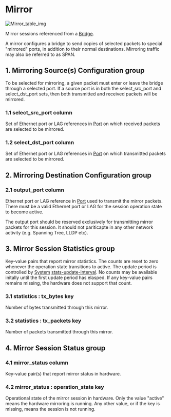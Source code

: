 # Mirror

![Mirror_table_img](http://www.plantuml.com/plantuml/img/SoWkIImgAStDuKhEIImkLd0goan9JrMmiL7G2D79oKpFA4alIatDqrImiuEg2CWlAi4dxvjPL9HVX5q5L4vNrmvi31VKDX0V8iNba9gN0dGD)

Mirror sessions referenced from a [Bridge](bridge.html).

A mirror configures a bridge to send copies of selected packets to special
"mirrored" ports, in addition to their normal destinations. Mirroring traffic
may also be referred to as SPAN.

## 1. Mirroring Source(s) Configuration group

To be selected for mirroring, a given packet must enter or leave the bridge
through a selected port.  If a source port is in both the select_src_port and
select_dst_port sets, then both transmitted and received packets will be
mirrored.

### 1.1 select_src_port column

Set of Ethernet port or LAG references in [Port](port.html) on which received packets
are selected to be mirrored.

### 1.2 select_dst_port column

Set of Ethernet port or LAG references in [Port](port.html) on which transmitted
packets are selected to be mirrored.

## 2. Mirroring Destination Configuration group

### 2.1 output_port column

Ethernet port or LAG reference in [Port](port.html) used to transmit the mirror
packets.  There must be a valid Ethernet port or LAG for the session operation
state to become active.

The output port should be reserved exclusively for transmitting mirror packets
for this session.  It should not pariticapte in any other network activity (e.g.
Spanning Tree, LLDP etc).

## 3. Mirror Session Statistics group

Key-value pairs that report mirror statistics.  The counts are reset to zero
whenever the operation state transitions to active. The update period is
controlled by [System](system.html) [stats-update-interval](system.html#other-config-stats-update-interval-key).
No counts may be available initally until the first
update period has elasped.  If any key-value pairs remains missing, the hardware
does not support that count.

### 3.1 statistics : tx_bytes key

Number of bytes transmitted through this mirror.

### 3.2 statistics : tx_packets key

Number of packets transmitted through this mirror.

## 4. Mirror Session Status group

### 4.1 mirror_status column

Key-value pair(s) that report mirror status in hardware.

### 4.2 mirror_status : operation_state key

Operational state of the mirror session in hardware. Only the value "active"
means the hardware mirroring is running. Any other value, or if the key is
missing, means the session is not running.

